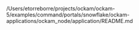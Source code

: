 /Users/etorreborre/projects/ockam/ockam-5/examples/command/portals/snowflake/ockam-applications/ockam_node/application/README.md